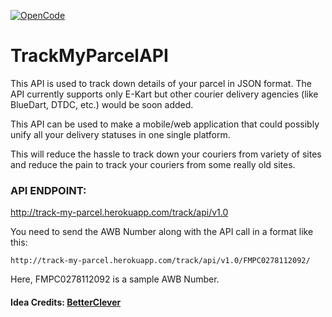 [![OpenCode](https://img.shields.io/badge/Open-Code-ff6a00.svg?style=flat-square)](https://opencode18.github.io)

# TrackMyParcelAPI

This API is used to track down details of your parcel in JSON format.
The API currently supports only E-Kart but other courier delivery agencies (like BlueDart, DTDC, etc.) would be soon added.

This API can be used to make a mobile/web application that could possibly unify all your delivery statuses in one single platform.


This will reduce the hassle to track down your couriers from variety of sites and reduce the pain to track your couriers from some really old sites.

### API ENDPOINT:

http://track-my-parcel.herokuapp.com/track/api/v1.0

You need to send the AWB Number along with the API call in a format like this:
```
http://track-my-parcel.herokuapp.com/track/api/v1.0/FMPC0278112092/
```

   Here, FMPC0278112092 is a sample AWB Number.

#### Idea Credits: [BetterClever](https://github.com/betterclever)
